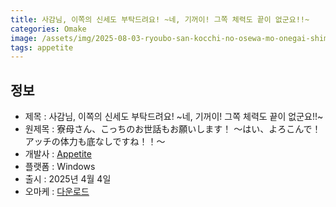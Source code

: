 ```yaml
---
title: 사감님, 이쪽의 신세도 부탁드려요! ~네, 기꺼이! 그쪽 체력도 끝이 없군요!!~
categories: Omake
image: /assets/img/2025-08-03-ryoubo-san-kocchi-no-osewa-mo-onegai-shimasu-1.jpg
tags: appetite
---
```


## 정보

* 제목 : 사감님, 이쪽의 신세도 부탁드려요! ~네, 기꺼이! 그쪽 체력도 끝이 없군요!!~
* 원제목 : 寮母さん、こっちのお世話もお願いします！ ～はい、よろこんで！アッチの体力も底なしですね！！～
* 개발사 : [Appetite](/tags/appetite)
* 플랫폼 : Windows
* 출시 : 2025년 4월 4일
* 오마케 : [다운로드](/assets/omake/ryoubo-san-kocchi-no-osewa-mo-onegai-shimasu.zip)